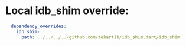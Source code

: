# Local idb_shim override:

```yaml
  dependency_overrides:
    idb_shim:
      path: ../../../../github.com/tekartik/idb_shim.dart/idb_shim
```